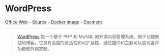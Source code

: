 # WordPress

[Office Web][1] - [Source][2] - [Docker Image][3] - [Docment][4]

---

> [WordPress][1] 是一个基于 PHP 和 MySQL 的开源内容管理系统，用于创建网站和博客。它具有高度的灵活性和可扩展性，通过插件和主题可以实现各种功能和外观定制。

[1]:https://wordpress.org/
[2]:https://github.com/WordPress/WordPress
[3]:https://hub.docker.com/_/wordpress
[4]:https://wordpress.org/documentation/
